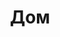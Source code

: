 --- 
title: "Дом" 
site: "www.yaltadom.org" 
town: "Ялта" 
tel: ["38 (067) 704-85-27, 38 (095) 03-77-277"] 
address: "Россия, Республика Крым, г. Ялта, ул. Пионерская 1/6" 
mail: "info@yaltadom.org, nicka71@mail.ru" 
--- 